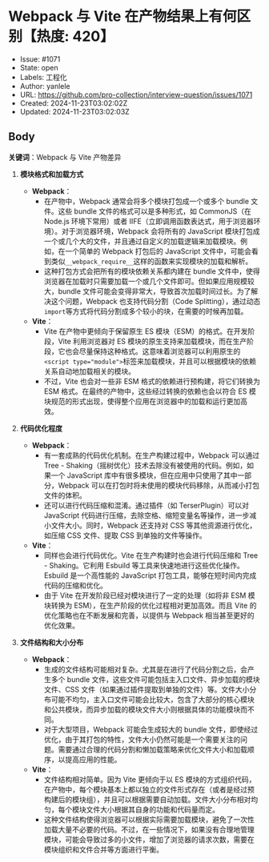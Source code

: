 # Webpack 与 Vite 在产物结果上有何区别【热度: 420】

- Issue: #1071
- State: open
- Labels: 工程化
- Author: yanlele
- URL: https://github.com/pro-collection/interview-question/issues/1071
- Created: 2024-11-23T03:02:02Z
- Updated: 2024-11-23T03:02:03Z

## Body

**关键词**：Webpack 与 Vite 产物差异

1. **模块格式和加载方式**

   - **Webpack**：
     - 在产物中，Webpack 通常会将多个模块打包成一个或多个 bundle 文件。这些 bundle 文件的格式可以是多种形式，如 CommonJS（在 Node.js 环境下常用）或者 IIFE（立即调用函数表达式，用于浏览器环境）。对于浏览器环境，Webpack 会将所有的 JavaScript 模块打包成一个或几个大的文件，并且通过自定义的加载逻辑来加载模块。例如，在一个简单的 Webpack 打包后的 JavaScript 文件中，可能会看到类似`__webpack_require__`这样的函数来实现模块的加载和解析。
     - 这种打包方式会把所有的模块依赖关系都内建在 bundle 文件中，使得浏览器在加载时只需要加载一个或几个文件即可。但如果应用规模较大，bundle 文件可能会变得非常大，导致首次加载时间过长。为了解决这个问题，Webpack 也支持代码分割（Code Splitting），通过动态`import`等方式将代码分割成多个较小的块，在需要的时候再加载。
   - **Vite**：
     - Vite 在产物中更倾向于保留原生 ES 模块（ESM）的格式。在开发阶段，Vite 利用浏览器对 ES 模块的原生支持来加载模块，而在生产阶段，它也会尽量保持这种格式。这意味着浏览器可以利用原生的`<script type="module">`标签来加载模块，并且可以根据模块的依赖关系自动地加载相关的模块。
     - 不过，Vite 也会对一些非 ESM 格式的依赖进行预构建，将它们转换为 ESM 格式。在最终的产物中，这些经过转换的依赖也会以符合 ES 模块规范的形式出现，使得整个应用在浏览器中的加载和运行更加高效。

2. **代码优化程度**

   - **Webpack**：
     - 有一套成熟的代码优化机制。在生产构建过程中，Webpack 可以通过 Tree - Shaking（摇树优化）技术去除没有被使用的代码。例如，如果一个 JavaScript 库中有很多模块，但在应用中只使用了其中一部分，Webpack 可以在打包时将未使用的模块代码移除，从而减小打包文件的体积。
     - 还可以进行代码压缩和混淆。通过插件（如 TerserPlugin）可以对 JavaScript 代码进行压缩，去除空格、缩短变量名等操作，进一步减小文件大小。同时，Webpack 还支持对 CSS 等其他资源进行优化，如压缩 CSS 文件、提取 CSS 到单独的文件等操作。
   - **Vite**：
     - 同样也会进行代码优化。Vite 在生产构建时也会进行代码压缩和 Tree - Shaking。它利用 Esbuild 等工具来快速地进行这些优化操作。Esbuild 是一个高性能的 JavaScript 打包工具，能够在短时间内完成代码的压缩和优化。
     - 由于 Vite 在开发阶段已经对模块进行了一定的处理（如将非 ESM 模块转换为 ESM），在生产阶段的优化过程相对更加高效。而且 Vite 的优化策略也在不断发展和完善，以提供与 Webpack 相当甚至更好的优化效果。

3. **文件结构和大小分布**
   - **Webpack**：
     - 生成的文件结构可能相对复杂。尤其是在进行了代码分割之后，会产生多个 bundle 文件，这些文件可能包括主入口文件、异步加载的模块文件、CSS 文件（如果通过插件提取到单独的文件）等。文件大小分布可能不均匀，主入口文件可能会比较大，包含了大部分的核心模块和公共模块，而异步加载的模块文件大小则根据具体的功能模块而不同。
     - 对于大型项目，Webpack 可能会生成较大的 bundle 文件，即使经过优化，由于其打包的特性，文件大小仍然可能是一个需要关注的问题。需要通过合理的代码分割和懒加载策略来优化文件大小和加载顺序，以提高应用的性能。
   - **Vite**：
     - 文件结构相对简单。因为 Vite 更倾向于以 ES 模块的方式组织代码，在产物中，每个模块基本上都以独立的文件形式存在（或者是经过预构建后的模块组），并且可以根据需要自动加载。文件大小分布相对均匀，每个模块文件大小根据其自身的功能和代码量而定。
     - 这种文件结构使得浏览器可以根据实际需要加载模块，避免了一次性加载大量不必要的代码。不过，在一些情况下，如果没有合理地管理模块，可能会导致过多的小文件，增加了浏览器的请求次数，需要在模块组织和文件合并等方面进行平衡。

